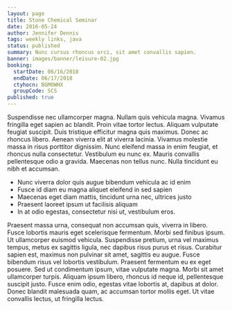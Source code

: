 ```yaml
---
layout: page
title: Stone Chemical Seminar
date: 2016-05-24
author: Jennifer Dennis
tags: weekly links, java
status: published
summary: Nunc cursus rhoncus orci, sit amet convallis sapien.
banner: images/banner/leisure-02.jpg
booking:
  startDate: 06/16/2018
  endDate: 06/17/2018
  ctyhocn: BGMOWHX
  groupCode: SCS
published: true
---
```

Suspendisse nec ullamcorper magna. Nullam quis vehicula magna. Vivamus fringilla eget sapien ac blandit. Proin vitae tortor lectus. Aliquam vulputate feugiat suscipit. Duis tristique efficitur magna quis maximus. Donec ac rhoncus libero. Aenean viverra elit at viverra lacinia. Vivamus molestie massa in risus porttitor dignissim. Nunc eleifend massa in enim feugiat, et rhoncus nulla consectetur. Vestibulum eu nunc ex. Mauris convallis pellentesque odio a gravida. Maecenas non tellus nunc. Nulla tincidunt eu nibh et accumsan.

* Nunc viverra dolor quis augue bibendum vehicula ac id enim
* Fusce id diam eu magna aliquet eleifend in sed sapien
* Maecenas eget diam mattis, tincidunt urna nec, ultrices justo
* Praesent laoreet ipsum ut facilisis aliquam
* In at odio egestas, consectetur nisi ut, vestibulum eros.

Praesent massa urna, consequat non accumsan quis, viverra in libero. Fusce lobortis mauris eget scelerisque fermentum. Morbi sed finibus ipsum. Ut ullamcorper euismod vehicula. Suspendisse pretium, urna vel maximus tempus, metus ex sagittis ligula, nec dapibus risus purus et risus. Curabitur sapien est, maximus non pulvinar sit amet, sagittis eu augue. Fusce bibendum risus vel lobortis vestibulum. Praesent fermentum eu ex eget posuere. Sed ut condimentum ipsum, vitae vulputate magna. Morbi sit amet ullamcorper turpis. Aliquam ipsum libero, rhoncus id neque id, pellentesque suscipit justo. Fusce enim odio, egestas vitae lobortis at, dapibus at dolor. Donec blandit malesuada quam, ac accumsan tortor mollis eget. Ut vitae convallis lectus, ut fringilla lectus.
